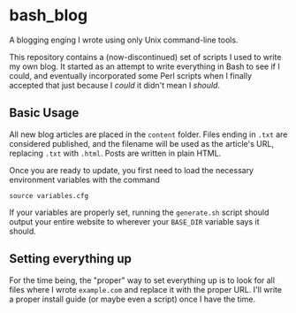 # bash_blog
A blogging enging I wrote using only Unix command-line tools.

This repository contains a (now-discontinued) set of scripts I used to
write my own blog. It started as an attempt to write everything in Bash to
see if I could, and eventually incorporated some Perl scripts when I finally
accepted that just because I *could* it didn't mean I *should*.

Basic Usage
-----------
All new blog articles are placed in the `content` folder. Files ending in
`.txt` are considered published, and the filename will be used as the
article's URL, replacing `.txt` with `.html`. Posts are written in plain HTML.

Once you are ready to update, you first need to load the necessary environment
variables with the command

```
source variables.cfg
```

If your variables are properly set, running the `generate.sh` script should
output your entire website to wherever your `BASE_DIR` variable says it should.


Setting everything up
---------------------
For the time being, the "proper" way to set everything up is to look for all
files where I wrote `example.com` and replace it with the proper URL. I'll
write a proper install guide (or maybe even a script) once I have the time.
